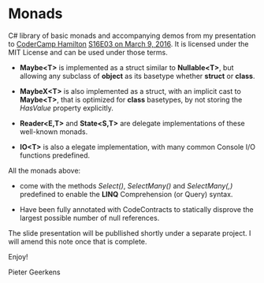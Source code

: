 # Monads
C# library of basic monads and accompanying demos from my presentation to [CoderCamp 
Hamilton][1] [S16E03 on March 9, 2016][2]. It is licensed under the MIT License and 
can be used under those terms.

- **Maybe&lt;T>** is implemented as a struct similar to **Nullable&lt;T>**, but allowing any
 subclass of **object** as its basetype whether **struct** or **class**.

- **MaybeX&lt;T>** is also implemented as a struct, with an implicit cast to **Maybe&lt;T>**, 
that is optimized for **class** basetypes, by not storing the *HasValue* property explicitly.

- **Reader&lt;E,T>** and **State&lt;S,T>** are delegate implementations of these well-known monads.

- **IO&lt;T>** is also a elegate implementation, with many common Console I/O functions predefined.

All the monads above:

- come with the methods *Select()*, *SelectMany()* and 
*SelectMany(,)* predefined to enable the **LINQ** Comprehension (or Query) syntax.

- Have been fully annotated with CodeContracts to statically disprove the 
largest possible number of null references. 

The slide presentation will be publlished shortly under a separate project.
I will amend this note once that is complete.

Enjoy!

Pieter Geerkens

[1]: http://www.codercamphamilton.com/
[2]: http://www.codercamphamilton.com/Events/2016/03/09/CoderCamp-S16E03

